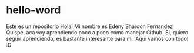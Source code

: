# hello-word
Este es un repositorio
Hola!
Mi nombre es Edeny Sharoon Fernandez Quispe, acá voy aprendiendo poco a poco cómo manejar Github.
Si, quiero seguir aprendiendo, es bastante interesante para mí.
Aquí vamos con todo!
:D

